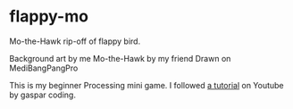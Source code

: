 # flappy-mo
Mo-the-Hawk rip-off of flappy bird.

Background art by me
Mo-the-Hawk by my friend
Drawn on MediBangPangPro

This is my beginner Processing mini game. I followed [a tutorial](https://www.youtube.com/watch?v=UIlzIwqmOYE) on Youtube by gaspar coding.
